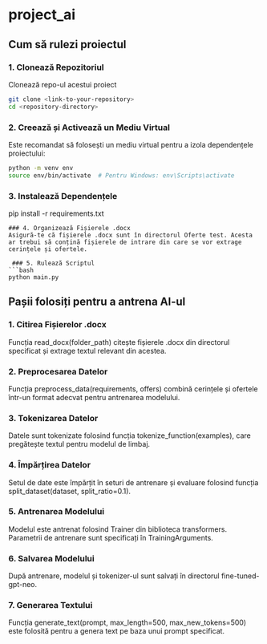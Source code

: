 # project_ai
## Cum să rulezi proiectul

### 1. Clonează Repozitoriul

Clonează repo-ul acestui proiect
```bash
git clone <link-to-your-repository>
cd <repository-directory>
```
### 2. Creează și Activează un Mediu Virtual
Este recomandat să folosești un mediu virtual pentru a izola dependențele proiectului:
```bash
python -m venv env
source env/bin/activate  # Pentru Windows: env\Scripts\activate
```

### 3. Instalează Dependențele


pip install -r requirements.txt
```
### 4. Organizează Fișierele .docx
Asigură-te că fișierele .docx sunt în directorul Oferte test. Acesta ar trebui să conțină fișierele de intrare din care se vor extrage cerințele și ofertele.

 ### 5. Rulează Scriptul
```bash
python main.py
```

## Pașii folosiți pentru a antrena AI-ul
### 1. Citirea Fișierelor .docx
Funcția read_docx(folder_path) citește fișierele .docx din directorul specificat și extrage textul relevant din acestea.

### 2. Preprocesarea Datelor
Funcția preprocess_data(requirements, offers) combină cerințele și ofertele într-un format adecvat pentru antrenarea modelului.

### 3. Tokenizarea Datelor
Datele sunt tokenizate folosind funcția tokenize_function(examples), care pregătește textul pentru modelul de limbaj.

### 4. Împărțirea Datelor
Setul de date este împărțit în seturi de antrenare și evaluare folosind funcția split_dataset(dataset, split_ratio=0.1).

### 5. Antrenarea Modelului
Modelul este antrenat folosind Trainer din biblioteca transformers. Parametrii de antrenare sunt specificați în TrainingArguments.

### 6. Salvarea Modelului
După antrenare, modelul și tokenizer-ul sunt salvați în directorul fine-tuned-gpt-neo.

### 7. Generarea Textului
Funcția generate_text(prompt, max_length=500, max_new_tokens=500) este folosită pentru a genera text pe baza unui prompt specificat.

